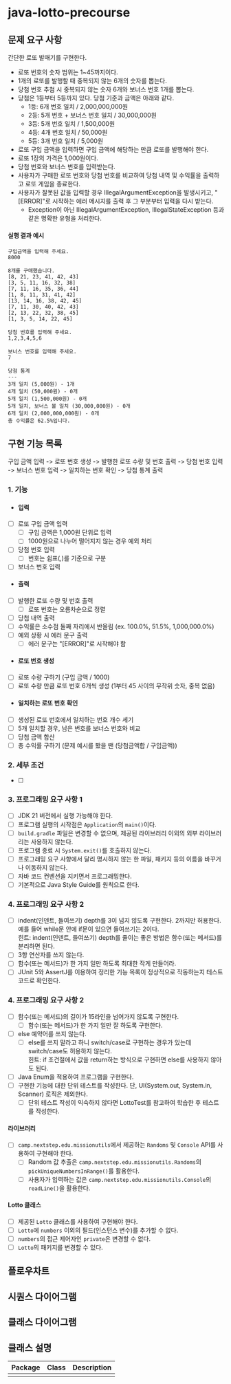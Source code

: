 # java-lotto-precourse

## 문제 요구 사항

간단한 로또 발매기를 구현한다.

- 로또 번호의 숫자 범위는 1~45까지이다.
- 1개의 로또를 발행할 때 중복되지 않는 6개의 숫자를 뽑는다.
- 당첨 번호 추첨 시 중복되지 않는 숫자 6개와 보너스 번호 1개를 뽑는다.
- 당첨은 1등부터 5등까지 있다. 당첨 기준과 금액은 아래와 같다.
    - 1등: 6개 번호 일치 / 2,000,000,000원
    - 2등: 5개 번호 + 보너스 번호 일치 / 30,000,000원
    - 3등: 5개 번호 일치 / 1,500,000원
    - 4등: 4개 번호 일치 / 50,000원
    - 5등: 3개 번호 일치 / 5,000원
- 로또 구입 금액을 입력하면 구입 금액에 해당하는 만큼 로또를 발행해야 한다.
- 로또 1장의 가격은 1,000원이다.
- 당첨 번호와 보너스 번호를 입력받는다.
- 사용자가 구매한 로또 번호와 당첨 번호를 비교하여 당첨 내역 및 수익률을 출력하고 로또 게임을 종료한다.
- 사용자가 잘못된 값을 입력할 경우 IllegalArgumentException을 발생시키고, "[ERROR]"로 시작하는 에러 메시지를 출력 후 그 부분부터 입력을 다시 받는다.
    - Exception이 아닌 IllegalArgumentException, IllegalStateException 등과 같은 명확한 유형을 처리한다.

#### 실행 결과 예시

    구입금액을 입력해 주세요.
    8000

    8개를 구매했습니다.
    [8, 21, 23, 41, 42, 43] 
    [3, 5, 11, 16, 32, 38] 
    [7, 11, 16, 35, 36, 44] 
    [1, 8, 11, 31, 41, 42] 
    [13, 14, 16, 38, 42, 45] 
    [7, 11, 30, 40, 42, 43] 
    [2, 13, 22, 32, 38, 45] 
    [1, 3, 5, 14, 22, 45]

    당첨 번호를 입력해 주세요.
    1,2,3,4,5,6

    보너스 번호를 입력해 주세요.
    7

    당첨 통계
    ---
    3개 일치 (5,000원) - 1개
    4개 일치 (50,000원) - 0개
    5개 일치 (1,500,000원) - 0개
    5개 일치, 보너스 볼 일치 (30,000,000원) - 0개
    6개 일치 (2,000,000,000원) - 0개
    총 수익률은 62.5%입니다.

## 구현 기능 목록

구입 금액 입력 -> 로또 번호 생성 -> 발행한 로또 수량 및 번호 출력 -> 당첨 번호 입력 -> 보너스 번호 입력 -> 일치하는 번호 확인 -> 당첨 통계 출력

### 1. 기능

- #### 입력
- [ ] 로또 구입 금액 입력
    - [ ] 구입 금액은 1,000원 단위로 입력
    - [ ] 1000원으로 나누어 떨어지지 않는 경우 예외 처리
- [ ] 당첨 번호 입력
    - [ ] 번호는 쉼표(,)를 기준으로 구분
- [ ] 보너스 번호 입력

- #### 출력
- [ ] 발행한 로또 수량 및 번호 출력
    - [ ] 로또 번호는 오름차순으로 정렬
- [ ] 당첨 내역 출력
- [ ] 수익률은 소수점 둘째 자리에서 반올림 (ex. 100.0%, 51.5%, 1,000,000.0%)
- [ ] 예외 상황 시 에러 문구 출력
    - [ ] 에러 문구는 "[ERROR]"로 시작해야 함

- #### 로또 번호 생성
- [ ] 로또 수량 구하기 (구입 금액 / 1000)
- [ ] 로또 수량 만큼 로또 번호 6개씩 생성 (1부터 45 사이의 무작위 숫자, 중복 없음)

- #### 일치하는 로또 번호 확인
- [ ] 생성된 로또 번호에서 일치하는 번호 개수 세기
- [ ] 5개 일치할 경우, 남은 번호를 보너스 번호와 비교
- [ ] 당첨 금액 합산
- [ ] 총 수익률 구하기 (문제 예시를 봤을 땐 (당첨금액합 / 구입금액))

### 2. 세부 조건

- [ ]

### 3. 프로그래밍 요구 사항 1

- [ ] JDK 21 버전에서 실행 가능해야 한다.
- [ ] 프로그램 실행의 시작점은 `Application`의 `main()`이다.
- [ ] `build.gradle` 파일은 변경할 수 없으며, 제공된 라이브러리 이외의 외부 라이브러리는 사용하지 않는다.
- [ ] 프로그램 종료 시 `System.exit()`를 호출하지 않는다.
- [ ] 프로그래밍 요구 사항에서 달리 명시하지 않는 한 파일, 패키지 등의 이름을 바꾸거나 이동하지 않는다.
- [ ] 자바 코드 컨벤션을 지키면서 프로그래밍한다.
- [ ] 기본적으로 Java Style Guide를 원칙으로 한다.

### 4. 프로그래밍 요구 사항 2

- [ ] indent(인덴트, 들여쓰기) depth를 3이 넘지 않도록 구현한다. 2까지만 허용한다.  
  예를 들어 while문 안에 if문이 있으면 들여쓰기는 2이다.  
  힌트: indent(인덴트, 들여쓰기) depth를 줄이는 좋은 방법은 함수(또는 메서드)를 분리하면 된다.
- [ ] 3항 연산자를 쓰지 않는다.
- [ ] 함수(또는 메서드)가 한 가지 일만 하도록 최대한 작게 만들어라.
- [ ] JUnit 5와 AssertJ를 이용하여 정리한 기능 목록이 정상적으로 작동하는지 테스트 코드로 확인한다.

### 4. 프로그래밍 요구 사항 2

- [ ] 함수(또는 메서드)의 길이가 15라인을 넘어가지 않도록 구현한다.
    - [ ] 함수(또는 메서드)가 한 가지 일만 잘 하도록 구현한다.
- [ ] else 예약어를 쓰지 않는다.
    - [ ] else를 쓰지 말라고 하니 switch/case로 구현하는 경우가 있는데 switch/case도 허용하지 않는다.  
      힌트: if 조건절에서 값을 return하는 방식으로 구현하면 else를 사용하지 않아도 된다.
- [ ] Java Enum을 적용하여 프로그램을 구현한다.
- [ ] 구현한 기능에 대한 단위 테스트를 작성한다. 단, UI(System.out, System.in, Scanner) 로직은 제외한다.
    - [ ] 단위 테스트 작성이 익숙하지 않다면 LottoTest를 참고하여 학습한 후 테스트를 작성한다.

#### 라이브러리

- [ ] `camp.nextstep.edu.missionutils`에서 제공하는 `Randoms` 및 `Console` API를 사용하여 구현해야 한다.
    - [ ] Random 값 추출은 `camp.nextstep.edu.missionutils.Randoms`의 `pickUniqueNumbersInRange()`를 활용한다.
    - [ ] 사용자가 입력하는 값은 `camp.nextstep.edu.missionutils.Console`의 `readLine()`을 활용한다.

#### Lotto 클래스

- [ ] 제공된 `Lotto` 클래스를 사용하여 구현해야 한다.
- [ ] `Lotto`에 `numbers` 이외의 필드(인스턴스 변수)를 추가할 수 없다.
- [ ] `numbers`의 접근 제어자인 `private`은 변경할 수 없다.
- [ ] `Lotto`의 패키지를 변경할 수 있다.

## 플로우차트

## 시퀀스 다이어그램

## 클래스 다이어그램

## 클래스 설명

| Package | Class | Description |
|:-------:|:-----:|-------------|
|         |       |             |

